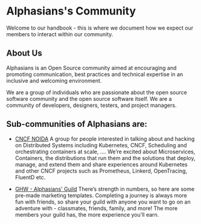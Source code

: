 # Alphasians's Community

Welcome to our handbook - this is where we document how we expect our members to interact within our community.

## About Us

Alphasians is an Open Source community aimed at encouraging and promoting communication, best practices and technical expertise in an inclusive and welcoming environment.

We are a group of individuals who are passionate about the open source software community and the open source software itself. We are a community of developers, designers, testers, and project managers.


## Sub-communities of Alphasians are:

- [CNCF NOIDA](https://community.cncf.io/noida/)
    A group for people interested in talking about and hacking on Distributed Systems including Kubernetes, CNCF, Scheduling and orchestrating containers at scale, ....
    We’re excited about Microservices, Containers, the distributions that run them and the solutions that deploy, manage, and extend them and share experiences around Kubernetes and other CNCF projects such as Prometheus, Linkerd, OpenTracing, FluentD etc.

- [GHW - Alphasians' Guild](https://discord.mlh.io/)
    There’s strength in numbers, so here are some pre-made marketing templates. Completing a journey is always more fun with friends, so share your guild with anyone you want to go on an adventure with - classmates, friends, family, and more! The more members your guild has, the more experience you'll earn.